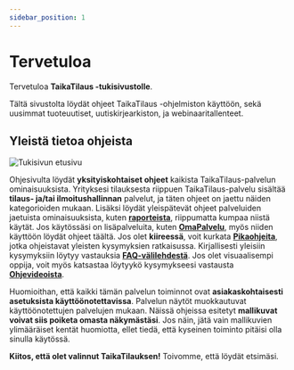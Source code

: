 ```yaml
---
sidebar_position: 1
---
```


# Tervetuloa

Tervetuloa **TaikaTilaus -tukisivustolle**.

Tältä sivustolta löydät ohjeet TaikaTilaus -ohjelmiston käyttöön, sekä uusimmat tuoteuutiset, uutiskirjearkiston, ja webinaaritallenteet.

## Yleistä tietoa ohjeista

![Tukisivun etusivu](/img/ohjeet/tukiportaali.png)

Ohjesivulta löydät **yksityiskohtaiset ohjeet** kaikista TaikaTilaus-palvelun ominaisuuksista. Yrityksesi tilauksesta riippuen TaikaTilaus-palvelu sisältää **tilaus- ja/tai ilmoitushallinnan** palvelut, ja täten ohjeet on jaettu näiden kategorioiden mukaan. Lisäksi löydät yleispätevät ohjeet palveluiden jaetuista ominaisuuksista, kuten <a href="/docs/jaetut_ominaisuudet/raportit">**raporteista**</a>, riippumatta kumpaa niistä käytät. Jos käytössäsi on lisäpalveluita, kuten <a href="/docs/omapalvelu">**OmaPalvelu**</a>, myös niiden käyttöön löydät ohjeet täältä. Jos olet **kiireessä**, voit kurkata <a href="/docs/category/pikaohjeet">**Pikaohjeita**</a>, jotka ohjeistavat yleisten kysymyksien ratkaisussa. Kirjallisesti yleisiin kysymyksiin löytyy vastauksia <a href="/docs/category/faq">**FAQ-välilehdestä**</a>. Jos olet visuaalisempi oppija, voit myös katsastaa löytyykö kysymykseesi vastausta <a href="/docs/omapalvelu">**Ohjevideoista**</a>. 

Huomioithan, että kaikki tämän palvelun toiminnot ovat **asiakaskohtaisesti asetuksista käyttöönotettavissa**. Palvelun näytöt muokkautuvat käyttöönotettujen palvelujen mukaan. Näissä ohjeissa esitetyt **mallikuvat voivat siis poiketa omasta näkymästäsi**. Jos näin, jätä vain mallikuvien ylimääräiset kentät huomiotta, ellet tiedä, että kyseinen toiminto pitäisi olla sinulla käytössä.

**Kiitos, että olet valinnut TaikaTilauksen!** Toivomme, että löydät etsimäsi.

